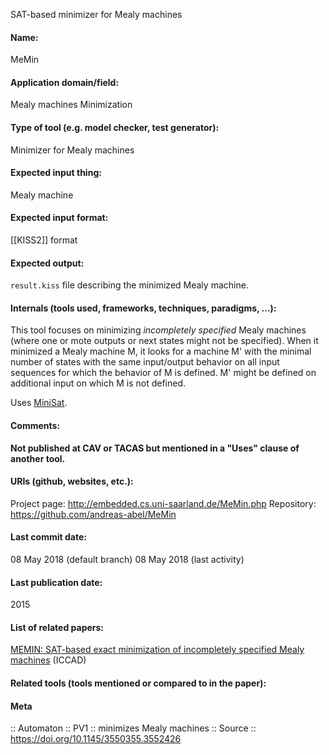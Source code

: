 SAT-based minimizer for Mealy machines

#### Name:
MeMin

#### Application domain/field:
Mealy machines
Minimization

#### Type of tool (e.g. model checker, test generator):
Minimizer for Mealy machines

#### Expected input thing:
Mealy machine

#### Expected input format:
[[KISS2]] format

#### Expected output:
`result.kiss` file describing the minimized Mealy machine.

#### Internals (tools used, frameworks, techniques, paradigms, ...):
This tool focuses on minimizing *incompletely specified* Mealy machines (where one or mote outputs or next states might not be specified). 
When it minimized a Mealy machine M, it looks for a machine M' with the minimal number of states with the same input/output behavior on all input sequences for which the behavior of M is defined. M' might be defined on additional input on which M is not defined.

Uses [MiniSat](Solvers/SAT/MiniSat.md).

#### Comments:
**Not published at CAV or TACAS but mentioned in a "Uses" clause of another tool.**

#### URIs (github, websites, etc.):
Project page: http://embedded.cs.uni-saarland.de/MeMin.php
Repository: https://github.com/andreas-abel/MeMin

#### Last commit date:
08 May 2018 (default branch)
08 May 2018 (last activity)

#### Last publication date:
2015

#### List of related papers:
[MEMIN: SAT-based exact minimization of incompletely specified Mealy machines](https://doi.org/10.1109/ICCAD.2015.7372555) (ICCAD)

#### Related tools (tools mentioned or compared to in the paper):

#### Meta
:: Automaton
:: PV1 :: minimizes Mealy machines
:: Source :: https://doi.org/10.1145/3550355.3552426
